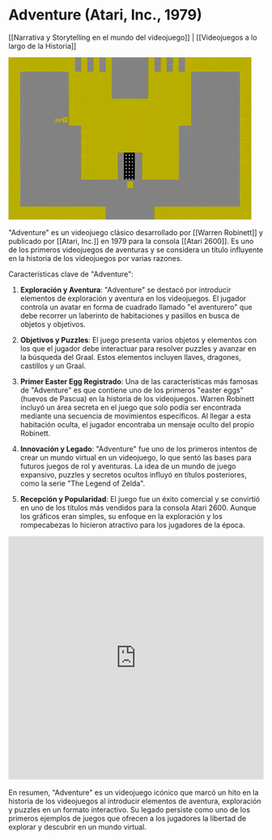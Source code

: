 # Adventure (Atari, Inc., 1979)

[[Narrativa y Storytelling en el mundo del videojuego]] | [[Videojuegos a lo largo de la Historia]]

![Adventure Game - Image from Retrogames.cs](PublicBrain/_resources/Adventure%20(Atari,%201979)/bc2dacefb1a7bf44080049242b9464fa_MD5.gif)

"Adventure" es un videojuego clásico desarrollado por [[Warren Robinett]] y publicado por [[Atari, Inc.]] en 1979 para la consola [[Atari 2600]]. Es uno de los primeros videojuegos de aventuras y se considera un título influyente en la historia de los videojuegos por varias razones.

Características clave de "Adventure":

1. **Exploración y Aventura**: "Adventure" se destacó por introducir elementos de exploración y aventura en los videojuegos. El jugador controla un avatar en forma de cuadrado llamado "el aventurero" que debe recorrer un laberinto de habitaciones y pasillos en busca de objetos y objetivos.
    
2. **Objetivos y Puzzles**: El juego presenta varios objetos y elementos con los que el jugador debe interactuar para resolver puzzles y avanzar en la búsqueda del Graal. Estos elementos incluyen llaves, dragones, castillos y un Graal.
    
3. **Primer Easter Egg Registrado**: Una de las características más famosas de "Adventure" es que contiene uno de los primeros "easter eggs" (huevos de Pascua) en la historia de los videojuegos. Warren Robinett incluyó un área secreta en el juego que solo podía ser encontrada mediante una secuencia de movimientos específicos. Al llegar a esta habitación oculta, el jugador encontraba un mensaje oculto del propio Robinett.
    
4. **Innovación y Legado**: "Adventure" fue uno de los primeros intentos de crear un mundo virtual en un videojuego, lo que sentó las bases para futuros juegos de rol y aventuras. La idea de un mundo de juego expansivo, puzzles y secretos ocultos influyó en títulos posteriores, como la serie "The Legend of Zelda".
    
5. **Recepción y Popularidad**: El juego fue un éxito comercial y se convirtió en uno de los títulos más vendidos para la consola Atari 2600. Aunque los gráficos eran simples, su enfoque en la exploración y los rompecabezas lo hicieron atractivo para los jugadores de la época.

<iframe width="100%" height="480" src="https://www.youtube.com/embed/sXRICnH7FNE?si=2zpISZnwlUsQWg2x" title="YouTube video player" frameborder="0" allow="accelerometer; autoplay; clipboard-write; encrypted-media; gyroscope; picture-in-picture; web-share" allowfullscreen></iframe>

En resumen, "Adventure" es un videojuego icónico que marcó un hito en la historia de los videojuegos al introducir elementos de aventura, exploración y puzzles en un formato interactivo. Su legado persiste como uno de los primeros ejemplos de juegos que ofrecen a los jugadores la libertad de explorar y descubrir en un mundo virtual.